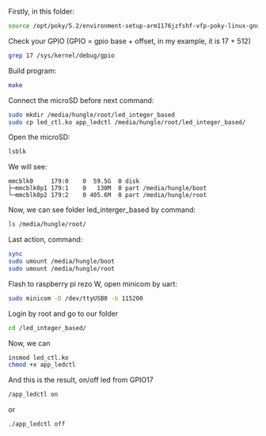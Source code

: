 Firstly, in this folder:
```bash
source /opt/poky/5.2/environment-setup-arm1176jzfshf-vfp-poky-linux-gnueabi
```
Check your GPIO (GPIO = gpio base + offset, in my example, it is 17 + 512)
```bash
grep 17 /sys/kernel/debug/gpio
```
Build program:
```bash
make
```
Connect the microSD before next command:
```bash
sudo mkdir /media/hungle/root/led_integer_based
sudo cp led_ctl.ko app_ledctl /media/hungle/root/led_integer_based/
```
Open the microSD:
```bash
lsblk
```
We will see:
```text
mmcblk0     179:0    0  59.5G  0 disk 
├─mmcblk0p1 179:1    0   130M  0 part /media/hungle/boot
└─mmcblk0p2 179:2    0 405.6M  0 part /media/hungle/root
```
Now, we can see folder led_interger_based by command:
```bash
ls /media/hungle/root/
```
Last action, command:
```bash
sync
sudo umount /media/hungle/boot
sudo umount /media/hungle/root
```
Flash to raspberry pi rezo W, open minicom by uart:
```bash
sudo minicom -D /dev/ttyUSB0 -b 115200
```
Login by root and go to our folder
```bash
cd /led_integer_based/
```
Now, we can
```bash
insmod led_ctl.ko
chmod +x app_ledctl
```
And this is the result, on/off led from GPIO17
```bash
/app_ledctl on
```
or
```bash
./app_ledctl off
```

